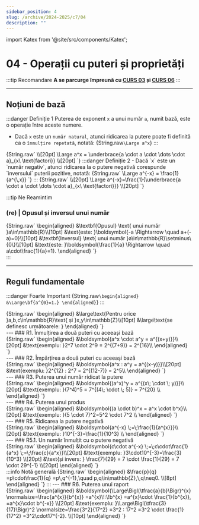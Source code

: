 ```yaml
---
sidebar_position: 4
slug: /archive/2024-2025/c7/04
description: ""
---
```


import Katex from '@site/src/components/Katex';

# 04 - Operații cu puteri și proprietăți

:::tip Recomandare
**A se parcurge împreună cu [CURS 03](03.mdx) și [CURS 06](/docs/archive/2024-2025/c6/06.md)**
:::

---

## Noțiuni de bază
:::danger Definiție 1
Puterea de exponent `x` a unui număr `a`, numit bază, este o operație între aceste numere. 
- Dacă `x` este un `număr natural`, atunci ridicarea la putere poate fi definită ca o `înmulțire repetată`, notată:
<Katex>{String.raw`\Large a^x`}</Katex>
:::
<Katex>
{String.raw`
\\[20pt]
\Large a^x = \underbrace{a \cdot a \cdot \dots \cdot a}_{x\ \text{factori}}
\\[20pt]
`}
</Katex>
:::danger Definiție 2
- Dacă `x` este un `număr negativ`, atunci ridicarea la o putere negativă corespunde `inversului` puterii pozitive, notată:
  <Katex>{String.raw`
    \Large a^{-x} = \frac{1}{a^{\,x}}
  `}</Katex>
:::

<Katex>
{String.raw`
\\[20pt]
\Large a^{-x}=\frac{1}{\underbrace{a \cdot a \cdot \dots \cdot a}_{x\ \text{factori}}}
\\[20pt]
`}
</Katex>

:::tip Ne Reamintim
### (re) | Opusul și inversul unui număr
<div style={{ display: 'flex', gap: '2rem', flexWrap: 'wrap' }}>
<Katex>{String.raw`
\begin{aligned}
&\textbf{Opusul} \text{ unui număr }a\in\mathbb{R}\\[10pt]
&\text{este: }\boldsymbol{-a \Rightarrow \quad a+(-a)=0}\\[10pt]
&\textbf{Inversul} \text{ unui număr }a\in\mathbb{R}\setminus\{0\}\\[10pt]
&\text{este: }\boldsymbol{\frac{1}{a} \Rightarrow \quad a\cdot\frac{1}{a}=1}.
\end{aligned}
`}</Katex>
</div>
:::



---

## Reguli fundamentale
:::danger Foarte Important
<Katex>
{String.raw`
\begin{aligned}
&\Large\bf{a^{0}=1.}
\end{aligned}
`}
</Katex>
:::

<div style={{ display: 'flex', gap: '2rem', flexWrap: 'wrap' }}>
<Katex>
{String.raw`
\begin{aligned}
&\large\text{Pentru orice }a,b,c\in\mathbb{R}\text{ și }x,y\in\mathbb{Z}\\[10pt]
&\large\text{se definesc următoarele: }
\end{aligned}
`}
</Katex>
</div>
---
### R1. Înmulțirea a două puteri cu aceeași bază
<div style={{ display: 'flex', gap: '2rem', flexWrap: 'wrap' }}>
<Katex>
{String.raw`
\begin{aligned}
&\boldsymbol{a^x \cdot a^y = a^{(x+y)}}\\[20pt]
&\text{exemplu: }2^7 \cdot 2^9 = 2^{(7+9)} = 2^{16}\\
\end{aligned}
`}
</Katex>
</div>
---
### R2. Împărțirea a două puteri cu aceeași bază
<div style={{ display: 'flex', gap: '2rem', flexWrap: 'wrap' }}>
<Katex>
{String.raw`
\begin{aligned}
&\boldsymbol{a^x : a^y = a^{(x-y)}}\\[20pt]
&\text{exemplu: }2^{12} : 2^7 = 2^{(12-7)} = 2^5\\
\end{aligned}
`}
</Katex>
</div>
---
### R3. Puterea unui număr ridicat la putere
<div style={{ display: 'flex', gap: '2rem', flexWrap: 'wrap' }}>
<Katex>
{String.raw`
\begin{aligned}
&\boldsymbol{(a^x)^y = a^{(x\; \cdot \; y)}}\\[20pt]
&\text{exemplu: }(7^4)^5 = 7^{(4\; \cdot \; 5)} = 7^{20} \\
\end{aligned}
`}
</Katex>
</div>
---
### R4. Puterea unui produs
<div style={{ display: 'flex', gap: '2rem', flexWrap: 'wrap' }}>
<Katex>
{String.raw`
\begin{aligned}
&\boldsymbol{(a \cdot b)^x = a^x \cdot b^x}\\[20pt]
&\text{exemplu: }(5 \cdot 7)^2=5^2 \cdot 7^2 \\
\end{aligned}
`}
</Katex>
</div>
---
### R5. Ridicarea la putere negativă
<div style={{ display: 'flex', gap: '2rem', flexWrap: 'wrap' }}>
<Katex>
{String.raw`
\begin{aligned}
&\boldsymbol{a^{-x} \;=\;\frac{1}{a^{x}}}\\[20pt] 
&\text{exemplu: }10^{-3}=\frac{1}{10^3} \\
\end{aligned}
`}
</Katex>
</div>
---
### R5.1. Un număr înmulțit cu o putere negativă
<div style={{ display: 'flex', gap: '2rem', flexWrap: 'wrap' }}>
<Katex>
{String.raw`
\begin{aligned}
&\boldsymbol{c\cdot a^{-x}
\;=\;c\cdot\frac{1}{a^x}
\;=\;\frac{c}{a^x}}\\[20pt]
&\text{exemplu: }3\cdot10^{-3}=\frac{3}{10^3} \\[20pt]
&\text{și invers: } \frac{7}{29} = 7 \cdot \frac{1}{29} = 7 \cdot 29^{-1} \\[20pt]
\end{aligned}
`}
</Katex>
</div>
:::info Notă generală
<Katex>
{String.raw`
\begin{aligned}
&\frac{p}{q}
=p\cdot\frac{1}{q}
=p\,q^{-1},\quad p,q\in\mathbb{Z},\,q\neq0. \\[8pt]
\end{aligned}
`}
</Katex>
:::
---
### R6. Puterea unui raport
<div style={{ display: 'flex', gap: '2rem', flexWrap: 'wrap' }}>
<Katex>
{String.raw`
\begin{aligned}
&\boldsymbol{\Large\Bigl(\tfrac{a}{b}\Bigr)^{x}
\normalsize=\frac{a^{x}}{b^{x}}
=a^{x}\!:\!b^{x}
=a^{x}\cdot \frac{1}{b^{x}},
=a^{x}\cdot b^{-x}} \\[20pt]
&\text{exemplu: }\Large\Bigl(\tfrac{3}{17}\Bigr)^2
\normalsize=\frac{3^2}{17^2}
=3^2 : 17^2
=3^2 \cdot \frac{1}{17^2}
=3^2\cdot17^{-2}. \\[10pt]
\end{aligned}
`}
</Katex>
</div>


